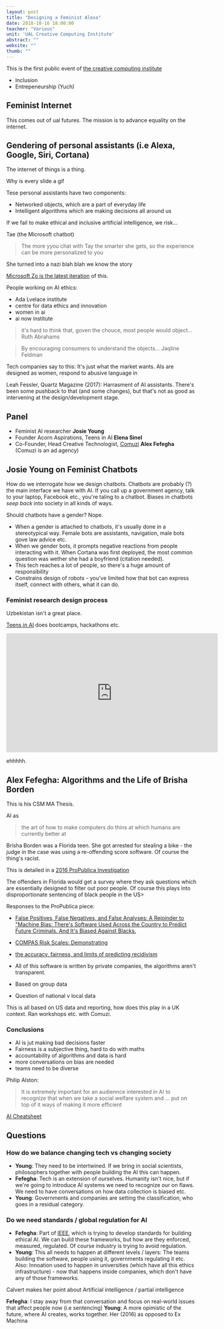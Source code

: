 ```yaml
---
layout: post
title: "Designing a Feminist Alexa"
date: 2018-10-16 18:00:00
teacher: "Various"
unit: 'UAL Creative Computing Institute'
abstract: ""
website: ""
thumb: ""
---
```


This is the first public event of [the creative computing institute](https://www.arts.ac.uk/creative-computing-institute)

- Inclusion
- Entrepeneurship (Yuch)

## Feminist Internet
This comes out of ual futures. The mission is to advance equality on the internet.

## Gendering of personal assistants (i.e Alexa, Google, Siri, Cortana)

The internet of things is a thing.

Why is every slide a gif

Tese personal assistants have two components:
- Networked objects, which are a part of everyday life 
- Intelligent algorithms which are making decisions all around us

If we fail to make ethical and inclusive artificial intelligence, we risk...

Tae (the Microsoft chatbot)
> The more yyou chat with Tay the smarter she gets, so the experience can be more personalized to you

She turned into a nazi blah blah we know the story

[Microsoft Zo is the latest iteration](https://www.zo.ai/) of this.

People working on AI ethics:

- Ada Lvelace institute
- centre for data ethics and innovation
- women in ai
- ai now institute

> it's hard to think that, goven the chouce, most people would object...
Ruth Abrahams

> By encouraging consumers to understand the objects...
Jaqline Feldman

Tech companies say to this: It's just what the market wants. AIs are designed as women, respond to abusive language in 

Leah Fessler, Quartz Magazine (2017): Harrasment of AI assistants. There's been some pushback to that (and some changes), but that's not as good as intervening at the design/development stage.

## Panel

- Feminist AI researcher **Josie Young**
- Founder Acorn Aspirations, Teens in AI **Elena Sinel**
- Co-Founder, Head Creative Technologist, [Comuzi](https://comuzi.xyz/) **Alex Fefegha** (Comuzi is an ad agency)

## Josie Young on Feminist Chatbots
How do we interrogate how we design chatbots. Chatbots are probably (?) the main interface we have with AI. If you call up a government agency, talk to your laptop, Facebook etc., you're taling to a chatbot. Biases in chatbots *seep back* into society in all kinds of ways.

Should chatbots have a gender? Nope.
- When a gender is attached to chatbots, it's usually done in a stereotypical way.  Female bots are assistants, navigation, male bots gove law advice etc.
- When we gender bots, it prompts negative reactions from people interacting with it. When Cortana was first deployed, the most common question was wether she had a boyfriend (citation needed).
- This tech reaches a lot of people, so there's a huge amount of responsibility
- Constrains design of robots - you've limited how that bot can express itself, connect with others, what it can do. 

### Feminist research design process

Uzbekistan isn't a great place.

[Teens in AI](https://teensinai.com/) does bootcamps, hackathons etc.

<iframe width="560" height="315" src="https://www.youtube.com/embed/61zXhXcf6Vw" frameborder="0" allow="autoplay; encrypted-media" allowfullscreen></iframe>

ehhhhh.

## Alex Fefegha: Algorithms and the Life of Brisha Borden

This is his CSM MA Thesis.

AI as
> the art of how to make computers do thins at which humans are currently better at

Brisha Borden was a Florida teen. She got arrested for stealing a bike - the judge in the case was using a re-offending score software. Of course the thing's racist.

This is detailed in a [2016 ProPublica Investigation](https://www.propublica.org/article/machine-bias-risk-assessments-in-criminal-sentencing)

The offenders in Florida would get a survey where they ask questions which are essentially designed to filter out poor people. Of course this plays into disproportionate sentencing of black people in the US>

Responses to the ProPublica piece: 

- [False Positives, False Negatives, and False Analyses: A Rejoinder to "Machine Bias: There's Software Used Across the Country to Predict Future Criminals. And It's Biased Against Blacks.](http://www.uscourts.gov/federal-probation-journal/2016/09/false-positives-false-negatives-and-false-analyses-rejoinder)
- [COMPAS Risk Scales: Demonstrating](http://go.volarisgroup.com/rs/430-MBX-989/images/ProPublica_Commentary_Final_070616.pdf)
- [the accuracy, fairness, and limits of predicting recidivism](http://advances.sciencemag.org/content/4/1/eaao5580)

- All of this software is written by private companies, the algorithms aren't transparent. 
- Based on group data
- Question of national v local data 

This is all based on US data and reporting, how does this play in a UK context. Ran workshops etc. with Comuzi.

### Conclusions

- AI is jut making bad decisions faster
- Fairness is a subjective thing, hard to do with maths
- accountability of algorithms and data is hard
- more conversations on bias are needed
- teams need to be diverse

Philip Alston:

> It is extremely important for an audiennce interested in AI to recognize that when we take a social welfare system and ... put on top of it ways of making it more efficient

[AI Cheatsheet](https://aicheatsheet.comuzi.xyz/)

## Questions

### How do we balance changing tech vs changing society

- **Young**: They need to be intertwined. If we bring in social scientists, philosophers together with people building the AI this can happen.
- **Fefegha**: Tech is an extension of ourselves. Humanity isn't nice, but if we're going to introduce AI systems we need to recognize our on flaws. We need to have conversations on how data collection is biased etc.
- **Young**: Governments and companies are setting the classification, who goes in a residual category.

### Do we need standards / global regulation for AI

- **Fefegha**: Part of [IEEE](https://www.ieee.org/), which is trying to develop standards for building ethical AI. We can build these frameworks, but how are they enforced, measured, regulated. Of course industry is trying to avoid regulation.
- **Young**: This all needs to happen at different levels / layers: The teams building the software, people using it, governments regulating it etc. Also: Innoation used to happen in universities (which have all this ethics infrastructure) - now that happens inside companies, which don't have any of those frameworks.

Calvert makes her point about Artificial intelligence / partial intelligence

**Fefegha**: I stay away from that conversation and focus on real-world issues that affect people now (i.e sentencing)
**Young**: A more opimistic of the future, where AI creates, works together. Her (2016) as opposed to Ex Machina

